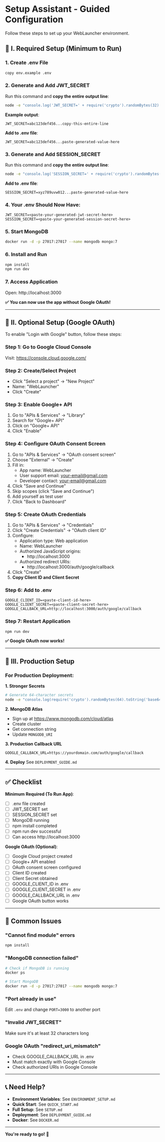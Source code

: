 # Setup Assistant - Guided Configuration

Follow these steps to set up your WebLauncher environment.

## 🎯 I. Required Setup (Minimum to Run)

### 1. Create .env File

```bash
copy env.example .env
```

### 2. Generate and Add JWT_SECRET

Run this command and **copy the entire output line**:
```bash
node -e "console.log('JWT_SECRET=' + require('crypto').randomBytes(32).toString('hex'))"
```

**Example output**:
```
JWT_SECRET=abc123def456...copy-this-entire-line
```

**Add to .env file**:
```env
JWT_SECRET=abc123def456...paste-generated-value-here
```

### 3. Generate and Add SESSION_SECRET

Run this command and **copy the entire output line**:
```bash
node -e "console.log('SESSION_SECRET=' + require('crypto').randomBytes(32).toString('hex'))"
```

**Add to .env file**:
```env
SESSION_SECRET=xyz789uvw012...paste-generated-value-here
```

### 4. Your .env Should Now Have:

```env
JWT_SECRET=<paste-your-generated-jwt-secret-here>
SESSION_SECRET=<paste-your-generated-session-secret-here>
```

### 5. Start MongoDB

```bash
docker run -d -p 27017:27017 --name mongodb mongo:7
```

### 6. Install and Run

```bash
npm install
npm run dev
```

### 7. Access Application

Open: http://localhost:3000

**✅ You can now use the app without Google OAuth!**

---

## 🎯 II. Optional Setup (Google OAuth)

To enable "Login with Google" button, follow these steps:

### Step 1: Go to Google Cloud Console

Visit: https://console.cloud.google.com/

### Step 2: Create/Select Project

- Click "Select a project" → "New Project"
- Name: "WebLauncher"
- Click "Create"

### Step 3: Enable Google+ API

1. Go to "APIs & Services" → "Library"
2. Search for "Google+ API"
3. Click on "Google+ API"
4. Click "Enable"

### Step 4: Configure OAuth Consent Screen

1. Go to "APIs & Services" → "OAuth consent screen"
2. Choose "External" → "Create"
3. Fill in:
   - App name: WebLauncher
   - User support email: your-email@gmail.com
   - Developer contact: your-email@gmail.com
4. Click "Save and Continue"
5. Skip scopes (click "Save and Continue")
6. Add yourself as test user
7. Click "Back to Dashboard"

### Step 5: Create OAuth Credentials

1. Go to "APIs & Services" → "Credentials"
2. Click "Create Credentials" → "OAuth client ID"
3. Configure:
   - Application type: Web application
   - Name: WebLauncher
   - Authorized JavaScript origins:
     - http://localhost:3000
   - Authorized redirect URIs:
     - http://localhost:3000/auth/google/callback
4. Click "Create"
5. **Copy Client ID and Client Secret**

### Step 6: Add to .env

```env
GOOGLE_CLIENT_ID=<paste-client-id-here>
GOOGLE_CLIENT_SECRET=<paste-client-secret-here>
GOOGLE_CALLBACK_URL=http://localhost:3000/auth/google/callback
```

### Step 7: Restart Application

```bash
npm run dev
```

**✅ Google OAuth now works!**

---

## 🎯 III. Production Setup

### For Production Deployment:

**1. Stronger Secrets**
```bash
# Generate 64-character secrets
node -e "console.log(require('crypto').randomBytes(64).toString('base64'))"
```

**2. MongoDB Atlas**
- Sign up at https://www.mongodb.com/cloud/atlas
- Create cluster
- Get connection string
- Update `MONGODB_URI`

**3. Production Callback URL**
```env
GOOGLE_CALLBACK_URL=https://yourdomain.com/auth/google/callback
```

**4. Deploy**
See `DEPLOYMENT_GUIDE.md`

---

## ✅ Checklist

**Minimum Required (To Run App)**:
- [ ] .env file created
- [ ] JWT_SECRET set
- [ ] SESSION_SECRET set
- [ ] MongoDB running
- [ ] npm install completed
- [ ] npm run dev successful
- [ ] Can access http://localhost:3000

**Google OAuth (Optional)**:
- [ ] Google Cloud project created
- [ ] Google+ API enabled
- [ ] OAuth consent screen configured
- [ ] Client ID created
- [ ] Client Secret obtained
- [ ] GOOGLE_CLIENT_ID in .env
- [ ] GOOGLE_CLIENT_SECRET in .env
- [ ] GOOGLE_CALLBACK_URL in .env
- [ ] Google OAuth button works

---

## 🐛 Common Issues

### "Cannot find module" errors
```bash
npm install
```

### "MongoDB connection failed"
```bash
# Check if MongoDB is running
docker ps

# Start MongoDB
docker run -d -p 27017:27017 --name mongodb mongo:7
```

### "Port already in use"
Edit `.env` and change `PORT=3000` to another port

### "Invalid JWT_SECRET"
Make sure it's at least 32 characters long

### Google OAuth "redirect_uri_mismatch"
- Check GOOGLE_CALLBACK_URL in .env
- Must match exactly with Google Console
- Check authorized URIs in Google Console

---

## 📞 Need Help?

- **Environment Variables**: See `ENVIRONMENT_SETUP.md`
- **Quick Start**: See `QUICK_START.md`
- **Full Setup**: See `SETUP.md`
- **Deployment**: See `DEPLOYMENT_GUIDE.md`
- **Docker**: See `DOCKER.md`

---

**You're ready to go!** 🚀

